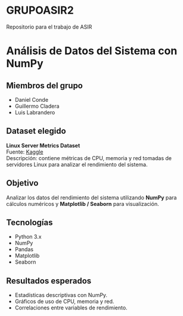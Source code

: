 # GRUPOASIR2
Repositorio para el trabajo de ASIR
# Análisis de Datos del Sistema con NumPy

## Miembros del grupo
- Daniel Conde
- Guillermo Cladera
- Luis Labrandero

## Dataset elegido
**Linux Server Metrics Dataset**  
Fuente: [Kaggle](https://www.kaggle.com/datasets/boltzmannbrain/linux-server-metrics)  
Descripción: contiene métricas de CPU, memoria y red tomadas de servidores Linux para analizar el rendimiento del sistema.

## Objetivo
Analizar los datos del rendimiento del sistema utilizando **NumPy** para cálculos numéricos y **Matplotlib / Seaborn** para visualización.

## Tecnologías
- Python 3.x  
- NumPy  
- Pandas  
- Matplotlib  
- Seaborn  

## Resultados esperados
- Estadísticas descriptivas con NumPy.  
- Gráficos de uso de CPU, memoria y red.  
- Correlaciones entre variables de rendimiento.  
